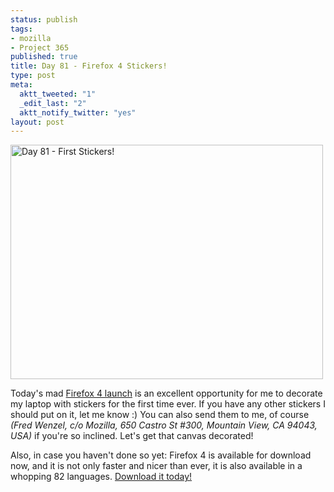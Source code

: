 ```yaml
--- 
status: publish
tags: 
- mozilla
- Project 365
published: true
title: Day 81 - Firefox 4 Stickers!
type: post
meta: 
  aktt_tweeted: "1"
  _edit_last: "2"
  aktt_notify_twitter: "yes"
layout: post
---
```

<a href="http://www.flickr.com/photos/freeed/5549881965/" title="Day 81 - First Stickers! by Fred​, on Flickr"><img src="http://farm6.static.flickr.com/5176/5549881965_0f5af4a4ba.jpg" width="500" height="375" alt="Day 81 - First Stickers!" /></a>

Today's mad <a href="http://glow.mozilla.org">Firefox 4 launch</a> is an excellent opportunity for me to decorate my laptop with stickers for the first time ever. If you have any other stickers I should put on it, let me know :) You can also send them to me, of course <em>(Fred Wenzel, c/o Mozilla, 650 Castro St #300, Mountain View, CA 94043, USA)</em> if you're so inclined. Let's get that canvas decorated!

Also, in case you haven't done so yet: Firefox 4 is available for download now, and it is not only faster and nicer than ever, it is also available in a whopping 82 languages. <a href="http://mozilla.com">Download it today!</a>
